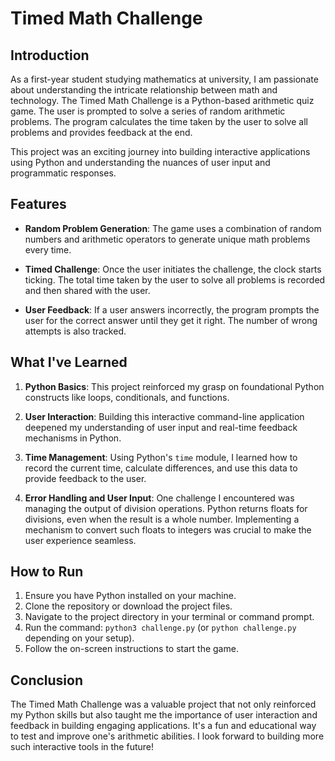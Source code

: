 # Timed Math Challenge

## Introduction
As a first-year student studying mathematics at university, I am passionate about understanding the intricate relationship between math and technology. 
The Timed Math Challenge is a Python-based arithmetic quiz game. The user is prompted to solve a series of random arithmetic problems. The program calculates the time taken by the user to solve all problems and provides feedback at the end.

This project was an exciting journey into building interactive applications using Python and understanding the nuances of user input and programmatic responses.

## Features

- **Random Problem Generation**: The game uses a combination of random numbers and arithmetic operators to generate unique math problems every time.

- **Timed Challenge**: Once the user initiates the challenge, the clock starts ticking. The total time taken by the user to solve all problems is recorded and then shared with the user.

- **User Feedback**: If a user answers incorrectly, the program prompts the user for the correct answer until they get it right. The number of wrong attempts is also tracked.

## What I've Learned

1. **Python Basics**: This project reinforced my grasp on foundational Python constructs like loops, conditionals, and functions.
  
2. **User Interaction**: Building this interactive command-line application deepened my understanding of user input and real-time feedback mechanisms in Python.

3. **Time Management**: Using Python's `time` module, I learned how to record the current time, calculate differences, and use this data to provide feedback to the user.

4. **Error Handling and User Input**: One challenge I encountered was managing the output of division operations. Python returns floats for divisions, even when the result is a whole number. Implementing a mechanism to convert such floats to integers was crucial to make the user experience seamless.

## How to Run

1. Ensure you have Python installed on your machine.
2. Clone the repository or download the project files.
3. Navigate to the project directory in your terminal or command prompt.
4. Run the command: `python3 challenge.py` (or `python challenge.py` depending on your setup).
5. Follow the on-screen instructions to start the game.

## Conclusion

The Timed Math Challenge was a valuable project that not only reinforced my Python skills but also taught me the importance of user interaction and feedback in building engaging applications. It's a fun and educational way to test and improve one's arithmetic abilities. I look forward to building more such interactive tools in the future!
